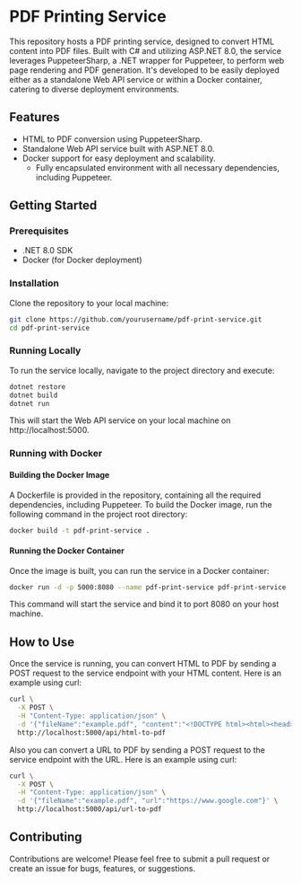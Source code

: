# PDF Printing Service

This repository hosts a PDF printing service, designed to convert HTML content into PDF files. Built with C# and utilizing ASP.NET 8.0, the service leverages PuppeteerSharp, a .NET wrapper for Puppeteer, to perform web page rendering and PDF generation. It's developed to be easily deployed either as a standalone Web API service or within a Docker container, catering to diverse deployment environments.

## Features

- HTML to PDF conversion using PuppeteerSharp.
- Standalone Web API service built with ASP.NET 8.0.
- Docker support for easy deployment and scalability.
  - Fully encapsulated environment with all necessary dependencies, including Puppeteer.

## Getting Started

### Prerequisites

- .NET 8.0 SDK
- Docker (for Docker deployment)

### Installation

Clone the repository to your local machine:

```bash
git clone https://github.com/yourusername/pdf-print-service.git
cd pdf-print-service
```

### Running Locally
To run the service locally, navigate to the project directory and execute:

```bash
dotnet restore
dotnet build
dotnet run
```

This will start the Web API service on your local machine on http://localhost:5000.

### Running with Docker

#### Building the Docker Image

A Dockerfile is provided in the repository, containing all the required dependencies, including Puppeteer. To build the Docker image, run the following command in the project root directory:

```bash
docker build -t pdf-print-service .
```

#### Running the Docker Container

Once the image is built, you can run the service in a Docker container:

```bash
docker run -d -p 5000:8080 --name pdf-print-service pdf-print-service
```

This command will start the service and bind it to port 8080 on your host machine.

## How to Use

Once the service is running, you can convert HTML to PDF by sending a POST request to the service endpoint with your HTML content.
Here is an example using curl:

```bash
curl \
  -X POST \
  -H "Content-Type: application/json" \
  -d '{"fileName":"example.pdf", "content":"<!DOCTYPE html><html><head><title>Test PDF</title></head><body><h1>Hello, World!</h1><p>This is a simple HTML document for PDF conversion.</p></body></html>"}' \
  http://localhost:5000/api/html-to-pdf
```

Also you can convert a URL to PDF by sending a POST request to the service endpoint with the URL.
Here is an example using curl:

```bash
curl \
  -X POST \
  -H "Content-Type: application/json" \
  -d '{"fileName":"example.pdf", "url":"https://www.google.com"}' \
  http://localhost:5000/api/url-to-pdf
```

## Contributing

Contributions are welcome! Please feel free to submit a pull request or create an issue for bugs, features, or suggestions.

